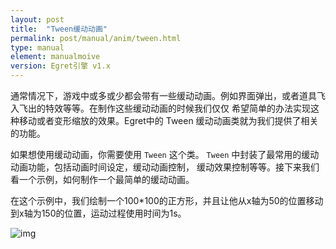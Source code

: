 ```yaml
---
layout: post
title:  "Tween缓动动画"
permalink: post/manual/anim/tween.html
type: manual
element: manualmoive
version: Egret引擎 v1.x
---
```


通常情况下，游戏中或多或少都会带有一些缓动动画。例如界面弹出，或者道具飞入飞出的特效等等。在制作这些缓动动画的时候我们仅仅
希望简单的办法实现这种移动或者变形缩放的效果。Egret中的 Tween 缓动动画类就为我们提供了相关的功能。

如果想使用缓动动画，你需要使用 `Tween` 这个类。 `Tween` 中封装了最常用的缓动动画功能，包括动画时间设定，缓动动画控制，
缓动效果控制等等。接下来我们看一个示例，如何制作一个最简单的缓动动画。

在这个示例中，我们绘制一个100*100的正方形，并且让他从x轴为50的位置移动到x轴为150的位置，运动过程使用时间为1s。


![img]({{site.baseurl}}/assets/img/tween1.gif)